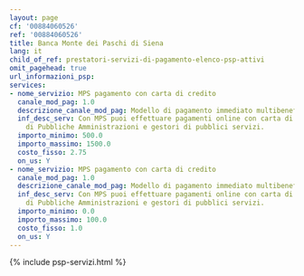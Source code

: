 ```yaml
---
layout: page
cf: '00884060526'
ref: '00884060526'
title: Banca Monte dei Paschi di Siena
lang: it
child_of_ref: prestatori-servizi-di-pagamento-elenco-psp-attivi
omit_pagehead: true
url_informazioni_psp:
services:
- nome_servizio: MPS pagamento con carta di credito
  canale_mod_pag: 1.0
  descrizione_canale_mod_pag: Modello di pagamento immediato multibeneficiario
  inf_desc_serv: Con MPS puoi effettuare pagamenti online con carta di credito a favore
    di Pubbliche Amministrazioni e gestori di pubblici servizi.
  importo_minimo: 500.0
  importo_massimo: 1500.0
  costo_fisso: 2.75
  on_us: Y
- nome_servizio: MPS pagamento con carta di credito
  canale_mod_pag: 1.0
  descrizione_canale_mod_pag: Modello di pagamento immediato multibeneficiario
  inf_desc_serv: Con MPS puoi effettuare pagamenti online con carta di credito a favore
    di Pubbliche Amministrazioni e gestori di pubblici servizi.
  importo_minimo: 0.0
  importo_massimo: 100.0
  costo_fisso: 1.0
  on_us: Y
---
```


{% include psp-servizi.html %}
